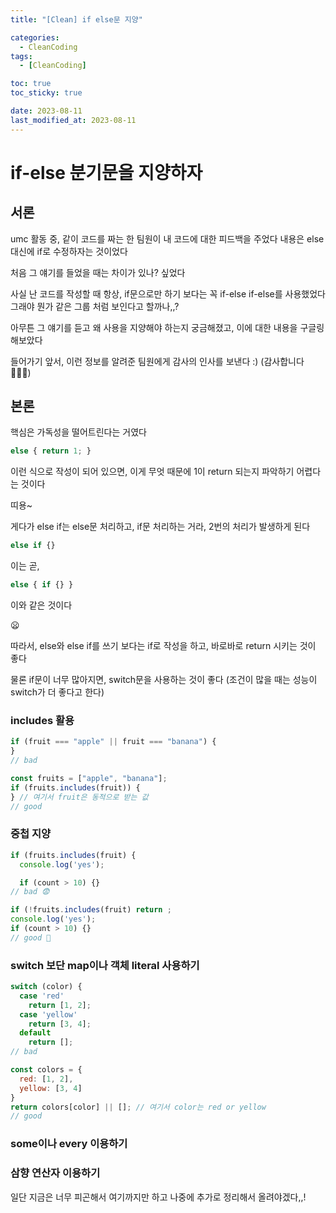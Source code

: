 ```yaml
---
title: "[Clean] if else문 지양"

categories:
  - CleanCoding
tags:
  - [CleanCoding]

toc: true
toc_sticky: true

date: 2023-08-11
last_modified_at: 2023-08-11
---
```


# if-else 분기문을 지양하자

## 서론

umc 활동 중, 같이 코드를 짜는 한 팀원이 내 코드에 대한 피드백을 주었다
내용은 else 대신에 if로 수정하자는 것이었다

처음 그 얘기를 들었을 때는 차이가 있나? 싶었다

사실 난 코드를 작성할 때 항상, if문으로만 하기 보다는 꼭 if-else if-else를 사용했었다 그래야 뭔가 같은 그룹 처럼 보인다고 할까나,,?

아무튼 그 얘기를 듣고 왜 사용을 지양해야 하는지 궁금해졌고, 이에 대한 내용을 구글링 해보았다

들어가기 앞서, 이런 정보를 알려준 팀원에게 감사의 인사를 보낸다 :) (감사합니다 🙇🏻‍♂️)

## 본론

핵심은 가독성을 떨어트린다는 거였다

```javascript
else { return 1; }
```

이런 식으로 작성이 되어 있으면, 이게 무엇 때문에 1이 return 되는지 파악하기 어렵다는 것이다

띠용~

게다가 else if는 else문 처리하고, if문 처리하는 거라, 2번의 처리가 발생하게 된다

```javascript
else if {}
```

이는 곧,

```javascript
else { if {} }
```

이와 같은 것이다

😦

따라서, else와 else if를 쓰기 보다는 if로 작성을 하고, 바로바로 return 시키는 것이 좋다

물론 if문이 너무 많아지면, switch문을 사용하는 것이 좋다 (조건이 많을 때는 성능이 switch가 더 좋다고 한다)

### includes 활용

```javascript
if (fruit === "apple" || fruit === "banana") {
}
// bad

const fruits = ["apple", "banana"];
if (fruits.includes(fruit)) {
} // 여기서 fruit은 동적으로 받는 값
// good
```

### 중첩 지양

```javascript
if (fruits.includes(fruit) {
  console.log('yes');

  if (count > 10) {}
// bad 😨

if (!fruits.includes(fruit) return ;
console.log('yes');
if (count > 10) {}
// good 🥳
```

### switch 보단 map이나 객체 literal 사용하기

```javascript
switch (color) {
  case 'red'
    return [1, 2];
  case 'yellow'
    return [3, 4];
  default
    return [];
// bad

const colors = {
  red: [1, 2],
  yellow: [3, 4]
}
return colors[color] || []; // 여기서 color는 red or yellow
// good
```

### some이나 every 이용하기

### 삼향 연산자 이용하기

일단 지금은 너무 피곤해서 여기까지만 하고 나중에 추가로 정리해서 올려야겠다,,!
